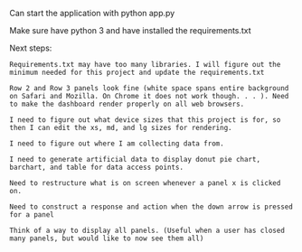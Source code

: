 Can start the application with python app.py

Make sure have python 3 and have installed the requirements.txt



Next steps:

	Requirements.txt may have too many libraries. I will figure out the minimum needed for this project and update the requirements.txt

    Row 2 and Row 3 panels look fine (white space spans entire background on Safari and Mozilla. On Chrome it does not work though. . . ). Need to make the dashboard render properly on all web browsers. 

	I need to figure out what device sizes that this project is for, so then I can edit the xs, md, and lg sizes for rendering. 

	I need to figure out where I am collecting data from. 

	I need to generate artificial data to display donut pie chart, barchart, and table for data access points. 

	Need to restructure what is on screen whenever a panel x is clicked on. 

	Need to construct a response and action when the down arrow is pressed for a panel

	Think of a way to display all panels. (Useful when a user has closed many panels, but would like to now see them all)
